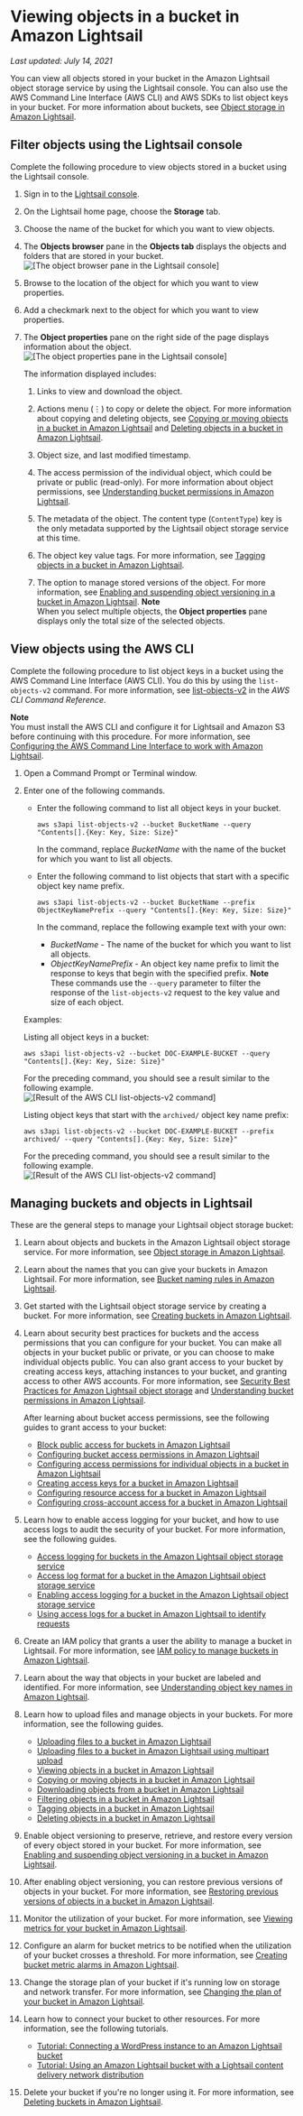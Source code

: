 # Viewing objects in a bucket in Amazon Lightsail<a name="amazon-lightsail-viewing-objects-in-a-bucket"></a>

 *Last updated: July 14, 2021* 

You can view all objects stored in your bucket in the Amazon Lightsail object storage service by using the Lightsail console\. You can also use the AWS Command Line Interface \(AWS CLI\) and AWS SDKs to list object keys in your bucket\. For more information about buckets, see [Object storage in Amazon Lightsail](buckets-in-amazon-lightsail.md)\.

## Filter objects using the Lightsail console<a name="view-objects-lightsail-console"></a>

Complete the following procedure to view objects stored in a bucket using the Lightsail console\.

1. Sign in to the [Lightsail console](https://lightsail.aws.amazon.com/)\.

1. On the Lightsail home page, choose the **Storage** tab\.

1. Choose the name of the bucket for which you want to view objects\.

1. The **Objects browser** pane in the **Objects tab** displays the objects and folders that are stored in your bucket\.  
![\[The object browser pane in the Lightsail console\]](https://d9yljz1nd5001.cloudfront.net/en_us/1490b6b36a8ed9d4b2232825b79c8222/images/amazon-lightsail-bucket-object-browser-pane.png)

1. Browse to the location of the object for which you want to view properties\.

1. Add a checkmark next to the object for which you want to view properties\.

1. The **Object properties** pane on the right side of the page displays information about the object\.  
![\[The object properties pane in the Lightsail console\]](https://d9yljz1nd5001.cloudfront.net/en_us/1490b6b36a8ed9d4b2232825b79c8222/images/amazon-lightsail-bucket-object-properties-pane.png)

   The information displayed includes:

   1. Links to view and download the object\.

   1. Actions menu \(⋮\) to copy or delete the object\. For more information about copying and deleting objects, see [Copying or moving objects in a bucket in Amazon Lightsail](amazon-lightsail-copying-moving-bucket-objects.md) and [Deleting objects in a bucket in Amazon Lightsail](amazon-lightsail-deleting-bucket-objects.md)\.

   1. Object size, and last modified timestamp\.

   1. The access permission of the individual object, which could be private or public \(read\-only\)\. For more information about object permissions, see [Understanding bucket permissions in Amazon Lightsail](amazon-lightsail-understanding-bucket-permissions.md)\.

   1. The metadata of the object\. The content type \(`ContentType`\) key is the only metadata supported by the Lightsail object storage service at this time\.

   1. The object key value tags\. For more information, see [Tagging objects in a bucket in Amazon Lightsail](amazon-lightsail-tagging-bucket-objects.md)\.

   1. The option to manage stored versions of the object\. For more information, see [Enabling and suspending object versioning in a bucket in Amazon Lightsail](amazon-lightsail-managing-bucket-object-versioning.md)\.
**Note**  
When you select multiple objects, the **Object properties** pane displays only the total size of the selected objects\.

## View objects using the AWS CLI<a name="view-objects-aws-cli"></a>

Complete the following procedure to list object keys in a bucket using the AWS Command Line Interface \(AWS CLI\)\. You do this by using the `list-objects-v2` command\. For more information, see [list\-objects\-v2](https://docs.aws.amazon.com/cli/latest/reference/s3api/list-objects-v2.html) in the *AWS CLI Command Reference*\.

**Note**  
You must install the AWS CLI and configure it for Lightsail and Amazon S3 before continuing with this procedure\. For more information, see [Configuring the AWS Command Line Interface to work with Amazon Lightsail](lightsail-how-to-set-up-and-configure-aws-cli.md)\.

1. Open a Command Prompt or Terminal window\.

1. Enter one of the following commands\.
   + Enter the following command to list all object keys in your bucket\.

     ```
     aws s3api list-objects-v2 --bucket BucketName --query "Contents[].{Key: Key, Size: Size}"
     ```

     In the command, replace *BucketName* with the name of the bucket for which you want to list all objects\.
   + Enter the following command to list objects that start with a specific object key name prefix\.

     ```
     aws s3api list-objects-v2 --bucket BucketName --prefix ObjectKeyNamePrefix --query "Contents[].{Key: Key, Size: Size}"
     ```

     In the command, replace the following example text with your own:
     + *BucketName* \- The name of the bucket for which you want to list all objects\.
     + *ObjectKeyNamePrefix* \- An object key name prefix to limit the response to keys that begin with the specified prefix\.
**Note**  
These commands use the `--query` parameter to filter the response of the `list-objects-v2` request to the key value and size of each object\.

   Examples:

   Listing all object keys in a bucket:

   ```
   aws s3api list-objects-v2 --bucket DOC-EXAMPLE-BUCKET --query "Contents[].{Key: Key, Size: Size}"
   ```

   For the preceding command, you should see a result similar to the following example\.  
![\[Result of the AWS CLI list-objects-v2 command\]](https://d9yljz1nd5001.cloudfront.net/en_us/1490b6b36a8ed9d4b2232825b79c8222/images/amazon-lightsail-s3api-list-objects-v2-result.png)

   Listing object keys that start with the `archived/` object key name prefix:

   ```
   aws s3api list-objects-v2 --bucket DOC-EXAMPLE-BUCKET --prefix archived/ --query "Contents[].{Key: Key, Size: Size}"
   ```

   For the preceding command, you should see a result similar to the following example\.  
![\[Result of the AWS CLI list-objects-v2 command\]](https://d9yljz1nd5001.cloudfront.net/en_us/1490b6b36a8ed9d4b2232825b79c8222/images/amazon-lightsail-s3api-list-objects-v2-prefix-result.png)

## Managing buckets and objects in Lightsail<a name="viewing-objects-managing-buckets-and-objects"></a>

These are the general steps to manage your Lightsail object storage bucket:

1. Learn about objects and buckets in the Amazon Lightsail object storage service\. For more information, see [Object storage in Amazon Lightsail](buckets-in-amazon-lightsail.md)\.

1. Learn about the names that you can give your buckets in Amazon Lightsail\. For more information, see [Bucket naming rules in Amazon Lightsail](bucket-naming-rules-in-amazon-lightsail.md)\.

1. Get started with the Lightsail object storage service by creating a bucket\. For more information, see [Creating buckets in Amazon Lightsail](amazon-lightsail-creating-buckets.md)\.

1. Learn about security best practices for buckets and the access permissions that you can configure for your bucket\. You can make all objects in your bucket public or private, or you can choose to make individual objects public\. You can also grant access to your bucket by creating access keys, attaching instances to your bucket, and granting access to other AWS accounts\. For more information, see [Security Best Practices for Amazon Lightsail object storage](amazon-lightsail-bucket-security-best-practices.md) and [Understanding bucket permissions in Amazon Lightsail](amazon-lightsail-understanding-bucket-permissions.md)\.

   After learning about bucket access permissions, see the following guides to grant access to your bucket:
   + [Block public access for buckets in Amazon Lightsail](amazon-lightsail-block-public-access-for-buckets.md)
   + [Configuring bucket access permissions in Amazon Lightsail](amazon-lightsail-configuring-bucket-permissions.md)
   + [Configuring access permissions for individual objects in a bucket in Amazon Lightsail](amazon-lightsail-configuring-individual-object-access.md)
   + [Creating access keys for a bucket in Amazon Lightsail](amazon-lightsail-creating-bucket-access-keys.md)
   + [Configuring resource access for a bucket in Amazon Lightsail](amazon-lightsail-configuring-bucket-resource-access.md)
   + [Configuring cross\-account access for a bucket in Amazon Lightsail](amazon-lightsail-configuring-bucket-cross-account-access.md)

1. Learn how to enable access logging for your bucket, and how to use access logs to audit the security of your bucket\. For more information, see the following guides\.
   + [Access logging for buckets in the Amazon Lightsail object storage service](amazon-lightsail-bucket-access-logs.md)
   + [Access log format for a bucket in the Amazon Lightsail object storage service](amazon-lightsail-bucket-access-log-format.md)
   + [Enabling access logging for a bucket in the Amazon Lightsail object storage service](amazon-lightsail-enabling-bucket-access-logs.md)
   + [Using access logs for a bucket in Amazon Lightsail to identify requests](amazon-lightsail-using-bucket-access-logs.md)

1. Create an IAM policy that grants a user the ability to manage a bucket in Lightsail\. For more information, see [IAM policy to manage buckets in Amazon Lightsail](amazon-lightsail-bucket-management-policies.md)\.

1. Learn about the way that objects in your bucket are labeled and identified\. For more information, see [Understanding object key names in Amazon Lightsail](understanding-bucket-object-key-names-in-amazon-lightsail.md)\.

1. Learn how to upload files and manage objects in your buckets\. For more information, see the following guides\.
   + [Uploading files to a bucket in Amazon Lightsail](amazon-lightsail-uploading-files-to-a-bucket.md)
   + [Uploading files to a bucket in Amazon Lightsail using multipart upload](amazon-lightsail-uploading-files-to-a-bucket-using-multipart-upload.md)
   + [Viewing objects in a bucket in Amazon Lightsail](#amazon-lightsail-viewing-objects-in-a-bucket)
   + [Copying or moving objects in a bucket in Amazon Lightsail](amazon-lightsail-copying-moving-bucket-objects.md)
   + [Downloading objects from a bucket in Amazon Lightsail](amazon-lightsail-downloading-bucket-objects.md)
   + [Filtering objects in a bucket in Amazon Lightsail](amazon-lightsail-filtering-bucket-objects.md)
   + [Tagging objects in a bucket in Amazon Lightsail](amazon-lightsail-tagging-bucket-objects.md)
   + [Deleting objects in a bucket in Amazon Lightsail](amazon-lightsail-deleting-bucket-objects.md)

1. Enable object versioning to preserve, retrieve, and restore every version of every object stored in your bucket\. For more information, see [Enabling and suspending object versioning in a bucket in Amazon Lightsail](amazon-lightsail-managing-bucket-object-versioning.md)\.

1. After enabling object versioning, you can restore previous versions of objects in your bucket\. For more information, see [Restoring previous versions of objects in a bucket in Amazon Lightsail](amazon-lightsail-restoring-bucket-object-versions.md)\.

1. Monitor the utilization of your bucket\. For more information, see [Viewing metrics for your bucket in Amazon Lightsail](amazon-lightsail-viewing-bucket-metrics.md)\.

1. Configure an alarm for bucket metrics to be notified when the utilization of your bucket crosses a threshold\. For more information, see [Creating bucket metric alarms in Amazon Lightsail](amazon-lightsail-adding-bucket-metric-alarms.md)\.

1. Change the storage plan of your bucket if it's running low on storage and network transfer\. For more information, see [Changing the plan of your bucket in Amazon Lightsail](amazon-lightsail-changing-bucket-plans.md)\.

1. Learn how to connect your bucket to other resources\. For more information, see the following tutorials\.
   + [Tutorial: Connecting a WordPress instance to an Amazon Lightsail bucket](amazon-lightsail-connecting-buckets-to-wordpress.md)
   + [Tutorial: Using an Amazon Lightsail bucket with a Lightsail content delivery network distribution](amazon-lightsail-using-distributions-with-buckets.md)

1. Delete your bucket if you're no longer using it\. For more information, see [Deleting buckets in Amazon Lightsail](amazon-lightsail-deleting-buckets.md)\.